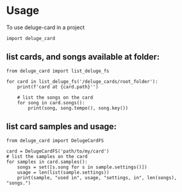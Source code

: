 # Usage

To use deluge-card in a project

```
import deluge_card
```

## list cards, and songs available at folder:
```
from deluge_card import list_deluge_fs

for card in list_deluge_fs('/deluge_cards/root_folder'):
	print(f'card at {card.path}'')

	# list the songs on the card
	for song in card.songs():
		print(song, song.tempo(), song.key())

```

## list card samples and usage:
```
from deluge_card import DelugeCardFS

card = DelugeCardFS('path/to/my/card')
# list the samples on the card
for samples in card.samples():
	songs = set([s.song for s in sample.settings()])
	usage = len(list(sample.settings))
	print(sample, "used in", usage, "settings, in", len(songs), "songs.")

```

